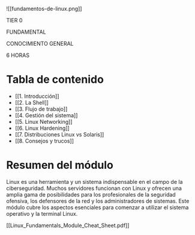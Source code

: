 ![[fundamentos-de-linux.png]]


<div class="header"><p class="tag">TIER 0</p><p class="tag">FUNDAMENTAL</p><p class="tag">CONOCIMIENTO GENERAL</p><p class="tag">6 HORAS</p></div>

# Tabla de contenido
- [[1. Introducción]]
- [[2. La Shell]]
- [[3. Flujo de trabajo]]
- [[4. Gestión del sistema]]
- [[5. Linux Networking]]
- [[6. Linux Hardening]]
- [[7. Distribuciones Linux vs Solaris]]
- [[8. Consejos y trucos]]


# Resumen del módulo
Linux es una herramienta y un sistema indispensable en el campo de la ciberseguridad. Muchos servidores funcionan con Linux y ofrecen una amplia gama de posibilidades para los profesionales de la seguridad ofensiva, los defensores de la red y los administradores de sistemas. Este módulo cubre los aspectos esenciales para comenzar a utilizar el sistema operativo y la terminal Linux.

[[Linux_Fundamentals_Module_Cheat_Sheet.pdf]]

